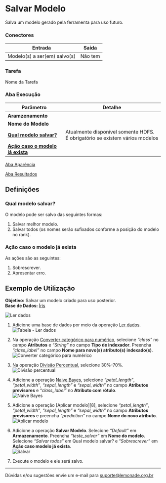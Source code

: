 # Salvar Modelo

Salva um modelo gerado pela ferramenta para uso futuro.

### Conectores
| Entrada | Saída |
| --- | --- |
| Modelo(s) a ser(em) salvo(s) | Não tem |

### Tarefa
Nome da Tarefa

### Aba Execução
| Parâmetro | Detalhe |
| --- | --- |
| **Aramzenamento** |  |
| **Nome do Modelo** |  |
| **[Qual modelo salvar?]** | Atualmente disponível somente HDFS. É obrigatório se existem vários modelos |
| **[Ação caso o modelo já exista]** |  |

[Aba Aparência][1]

[Aba Resultados][2]


## Definições
### Qual modelo salvar?
O modelo pode ser salvo das seguintes formas:
1. Salvar melhor modelo.
2. Salvar todos (os nomes serão sufixados conforme a posição do modelo no rank).

### Ação caso o modelo já exista
As ações são as seguintes:
1. Sobrescrever.
2. Apresentar erro.


## Exemplo de Utilização
**Objetivo:** Salvar um modelo criado para uso posterior.\
**Base de Dados:** [Íris][3]
	
![Ler dados](/img/spark/entrada_e_saida/salvar_modelo/image6.png)

1. Adicione uma base de dados por meio da operação [Ler dados][4]. \
	![Tabela - Ler dados](/img/spark/entrada_e_saida/salvar_modelo/image3.png)

2. Na operação [Converter categórico para numérico][5], selecione *“class”* no campo **Atributos** e *“String”* no campo **Tipo de indexador**. Preencha *“class_label”* no campo **Nome para novo(s) atributo(s) indexado(s)**.\
	![Converter categórico para numérico](/img/spark/entrada_e_saida/salvar_modelo/image2.png)

3. Na operação [Divisão Percentual][6], selecione 30%-70%.\
	![Divisão percentual](/img/spark/entrada_e_saida/salvar_modelo/image4.png)

4. Adicione a operação [Naive Bayes][7], selecione *“petal_length”*, *“petal_width”*, *“sepal_length”* e *“sepal_width”* no campo **Atributos previsores** e *“class_label”* no **Atributo com rótulo**.\
	![Naive Bayes](/img/spark/entrada_e_saida/salvar_modelo/image1.png)

5. Adicione a operação [Aplicar modelo][8], selecione *“petal_length”*, *“petal_width”*, *“sepal_length”* e *“sepal_width”* no campo **Atributos previsores** e preencha *“prediction”* no campo **Nome do novo atributo**. \
	![Aplicar modelo](/img/spark/entrada_e_saida/salvar_modelo/image7.png)


6. Adicione a operação **Salvar Modelo**. Selecione *“Default”* em **Armazenamento**. Preencha *“teste_salvar”* em **Nome do modelo**. Selecione *“Salvar todos”* em Qual modelo salvar? e “*Sobrescrever”* em **Ação caso modelo já exista**.\
	![Salvar](/img/spark/entrada_e_saida/salvar_modelo/image5.png)

7. Execute o modelo e ele será salvo.

-----

Dúvidas e/ou sugestões envie um e-mail para suporte@lemonade.org.br

[Qual modelo salvar?]: #qual-modelo-salvar
[Ação caso o modelo já exista]: #acao-caso-o-modelo-ja-exista
[1]: /pt-br/
[2]: /pt-br/
[3]: /pt-br/
[4]: /pt-br/
[5]: /pt-br/
[6]: /pt-br/
[7]: /pt-br/